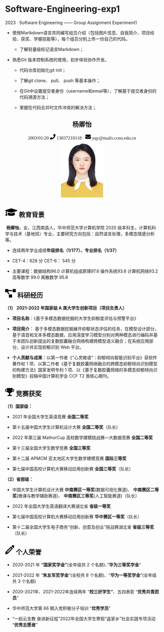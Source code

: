# Software-Engineering-exp1
2023 · Software Engineering —— Group Assignment Experiment1

+ 使用Marlkdown语言共同编写组员介绍（包括图片信息、自我简介、项目经验、获奖、学握技能等），每个组员分别上传一份自己的代码。

  + 了解轻量级标记语言Markdown；

+ 熟悉Git 版本控制系统的使用，初步体验协作开发。

  - ﻿代码仓库初始化git init；

  - ﻿了解git clone、 pull、 push 等基本操作；

  - ﻿在Git中设置提交者身份（username和email等），了解基于提交者身份的代码溯源方法；

  - ﻿掌握在代码合并时文件冲突的解决方法；

    

 <center>
     <h2 style="font-family:SimiHei">杨卿怡</h2>
     <div style="font-weight:normal; font-size:15px;font-family:Times New Roman ">
            <span>
                   2003/01/20
         </span>
         <span>
             <img src="Images/phone-solid.svg" width="18px">
             13037218118
         </span>
         ·
         <span>
             <img src="Images/envelope-solid.svg" width="18px">
             yqy@mails.ccnu.edu.cn
         </span>
     </div>
   <img src="Images/yqy.jpeg" alt="personImg" width="138" height="185" title="个人照片">
 </center>



## <img src="Images/education.svg" width="40px"> 教育背景

​         **杨卿怡**，女，江西南昌人，华中师范大学计算机学院 2020 级本科生，计算机科学与技术（基地班）专业，主要研究方向包括：自然语言处理，多模态情感分析等。

- 连续两年学业成绩**年级排名（1/177）、专业排名（1/37）**

- CET-4：628 分    CET-6： 545 分

- 主要课程：数据结构96.0  计算机组成原理97.6  操作系统93.6  计算机网络93.2  高等数学 99.0  离散数学 95.8

  

## <img src="Images/project-diagram-solid.svg" width="35px"> 科研经历

**（1） 2021-2022 年国家级 A 类大学生创新项目（项目负责人）**

- **项目名称**：《基于多模态数据挖掘的大学生抑郁度评估与预警平台》

- **项目简介**： 基于多模态数据挖掘展开抑郁状态评估的任务，在模型设计部分，基于语音和文本多模态数据，应用深度学习模型分别对两种模态进行编码并基于本团队创新提出的复数胶囊融合网络构建跨模型语义融合；在系统应用部分，设计并实现抑郁识别 Web 平台。

- **个人贡献与成果**：以第一作者《“心灵微语“：抑郁倾向智能识别平台》获软件著作权 1 项、以第二作者《基于复数胶囊网络融合的跨模态抑郁倾向识别模型的构建方法》国家发明专利 1 项、以《基于复数胶囊网络的多模态抑郁倾向识别模型》投稿中国计算机学会 CCF T2 类核心期刊。

  

## <img src="Images/9.png" width="30px"> 竞赛获奖

**（1）国家级：**

- 2021 年全国大学生英语竞赛 **全国二等奖**

- 第十五届中国大学生计算机设计大赛 **全国二等奖**（队长）

- 2022 年第三届 MathorCup 高校数学建模挑战赛—大数据竞赛 **全国二等奖**

- 第十三届全国大学生数学竞赛 **全国三等奖**

- 第十二届 APMCM 亚太地区大学生数学建模竞赛 **国际三等奖**

- 第七届中国高校计算机大赛移动应用创新赛 **全国三等奖**（队长）

  

**（2）省部级：**

- 中国大学生计算机设计大赛 **中南赛区一等奖**(数据可视化赛道)、 **中南赛区二等奖**(微课与教学辅助赛道)、 **中南赛区三等奖**(人工智能赛道)（队长）

- 2022 年全国大学生英语翻译大赛湖北省 **省级一等奖**

- 第七届中国高校计算机大赛移动应用创新赛 **华中赛区一等奖**（队长）

- 第十二届全国大学生电子商务“创新、创意及创业”挑战赛湖北省 **省级三等奖**（队长）

  

## <img src="Images/0.png" width="30px"> 个人荣誉

- 2020-2021 年 **“国家奖学金”**(全年级共 2 个名额)、”**华为三等奖学金**“

- 2021-2022 年 “**朱友军奖学金**”(全校共 8 个名额)、“**华为一等奖学金**”(全年级共 3 个名额)

- 2020-2021年、2021-2022年连续两年 “**校三好学生”**、五四表彰 “**优秀共青团员**”

- 华中师范大学第 66 期入党积极分子培训 “**优秀学员**”

- “一起云支教 奋进新征程”2022年全国大学生寒假“返家乡”社会实践专项活动 “**优秀志愿者**”

